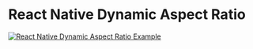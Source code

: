 # React Native Dynamic Aspect Ratio

[![React Native Dynamic Aspect Ratio Example](https://img.youtube.com/vi/L8p8b5zuWeo/0.jpg)](https://www.youtube.com/watch?v=L8p8b5zuWeo)
